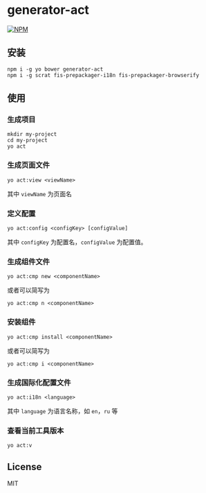 # generator-act 

[![NPM](https://nodei.co/npm/generator-act.png)](https://nodei.co/npm/generator-act/)


## 安装

```
npm i -g yo bower generator-act
npm i -g scrat fis-prepackager-i18n fis-prepackager-browserify
```

## 使用

### 生成项目

```
mkdir my-project
cd my-project
yo act
```

### 生成页面文件

```
yo act:view <viewName>
```

其中 `viewName` 为页面名

### 定义配置

```
yo act:config <configKey> [configValue]
```

其中 `configKey` 为配置名，`configValue` 为配置值。


### 生成组件文件

```
yo act:cmp new <componentName>
```

或者可以简写为

```
yo act:cmp n <componentName>
```

### 安装组件

```
yo act:cmp install <componentName>
```

或者可以简写为

```
yo act:cmp i <componentName>
```

### 生成国际化配置文件

```
yo act:i18n <language>
```

其中 `language` 为语言名称，如 `en`，`ru` 等


### 查看当前工具版本

```
yo act:v
```

## License

MIT
